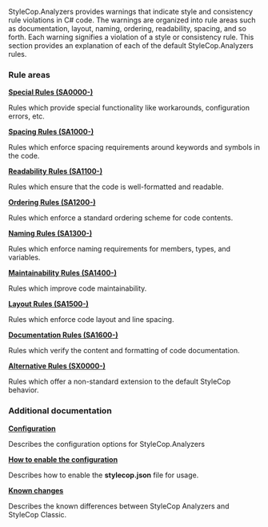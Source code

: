 StyleCop.Analyzers provides warnings that indicate style and consistency rule violations in C# code. The warnings are organized into rule areas such as documentation, layout, naming, ordering, readability, spacing, and so forth. Each warning signifies a violation of a style or consistency rule. This section provides an explanation of each of the default StyleCop.Analyzers rules.

### Rule areas

**[Special Rules (SA0000-)](documentation/SpecialRules.md)**

Rules which provide special functionality like workarounds, configuration errors, etc.

**[Spacing Rules (SA1000-)](documentation/SpacingRules.md)**

Rules which enforce spacing requirements around keywords and symbols in the code.

**[Readability Rules (SA1100-)](documentation/ReadabilityRules.md)**

Rules which ensure that the code is well-formatted and readable.

**[Ordering Rules (SA1200-)](documentation/OrderingRules.md)**

Rules which enforce a standard ordering scheme for code contents.

**[Naming Rules (SA1300-)](documentation/NamingRules.md)**

Rules which enforce naming requirements for members, types, and variables.

**[Maintainability Rules (SA1400-)](documentation/MaintainabilityRules.md)**

Rules which improve code maintainability.

**[Layout Rules (SA1500-)](documentation/LayoutRules.md)**

Rules which enforce code layout and line spacing.

**[Documentation Rules (SA1600-)](documentation/DocumentationRules.md)**

Rules which verify the content and formatting of code documentation.

**[Alternative Rules (SX0000-)](documentation/AlternativeRules.md)**

Rules which offer a non-standard extension to the default StyleCop behavior.

### Additional documentation

**[Configuration](documentation/Configuration.md)**

Describes the configuration options for StyleCop.Analyzers

**[How to enable the configuration](documentation/EnableConfiguration.md)**

Describes how to enable the **stylecop.json** file for usage.

**[Known changes](documentation/KnownChanges.md)**

Describes the known differences between StyleCop Analyzers and StyleCop Classic.
